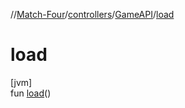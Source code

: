 //[Match-Four](../../../index.md)/[controllers](../index.md)/[GameAPI](index.md)/[load](load.md)

# load

[jvm]\
fun [load](load.md)()
